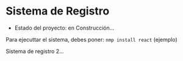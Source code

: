 <h1> Sistema de Registro</h1>

- Estado del proyecto: en Construcción...

Para ejecuttar el sistema, debes poner:
```nmp install react``` (ejemplo)

Sistema de registro 2...
